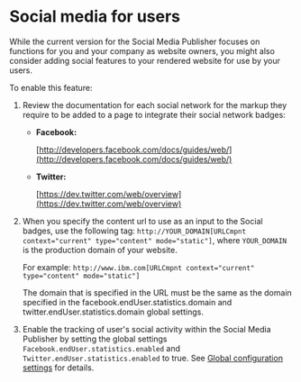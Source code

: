 # Social media for users

While the current version for the Social Media Publisher focuses on functions for you and your company as website owners, you might also consider adding social features to your rendered website for use by your users.

To enable this feature:

1.  Review the documentation for each social network for the markup they require to be added to a page to integrate their social network badges:
    -   **Facebook:**

        [http://developers.facebook.com/docs/guides/web/](http://developers.facebook.com/docs/guides/web/)

    -   **Twitter:**

        [https://dev.twitter.com/web/overview](https://dev.twitter.com/web/overview)

2.  When you specify the content url to use as an input to the Social badges, use the following tag: `http://YOUR_DOMAIN[URLCmpnt context="current" type="content" mode="static"]`, where `YOUR_DOMAIN` is the production domain of your website.

    For example: `http://www.ibm.com[URLCmpnt context="current" type="content" mode="static"]`

    The domain that is specified in the URL must be the same as the domain specified in the facebook.endUser.statistics.domain and twitter.endUser.statistics.domain global settings.

3.  Enable the tracking of user's social activity within the Social Media Publisher by setting the global settings `Facebook.endUser.statistics.enabled` and `Twitter.endUser.statistics.enabled` to true. See [Global configuration settings](../socialmedia_publisher/socialmedia_publisher_cfg/wcm_sm_config_doc_global.md) for details.


